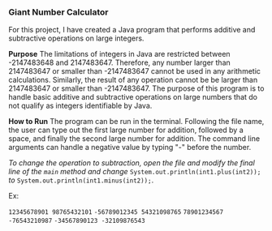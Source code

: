 ### Giant Number Calculator

For this project, I have created a Java program that performs additive and subtractive operations on large integers.

**Purpose**
The limitations of integers in Java are restricted between -2147483648 and 2147483647. Therefore, any number larger than 2147483647 or smaller than -2147483647 cannot be used in any arithmetic calculations. Similarly, the result of any operation cannot be be larger than 2147483647 or smaller than -2147483647. The purpose of this program is to handle basic additive and subtractive operations on large numbers that do not qualify as integers identifiable by Java.

**How to Run**
The program can be run in the terminal. Following the file name, the user can type out the first large number for addition, followed by a space, and finally the second large number for addition. The command line arguments can handle a negative value by typing "-" before the number.

_To change the operation to subtraction, open the file and modify the final line of the `main` method and change_ `System.out.println(int1.plus(int2));` _to_ `System.out.println(int1.minus(int2));`.

Ex:

`12345678901 98765432101`
`-56789012345 54321098765`
`78901234567 -76543210987`
`-34567890123 -32109876543`
